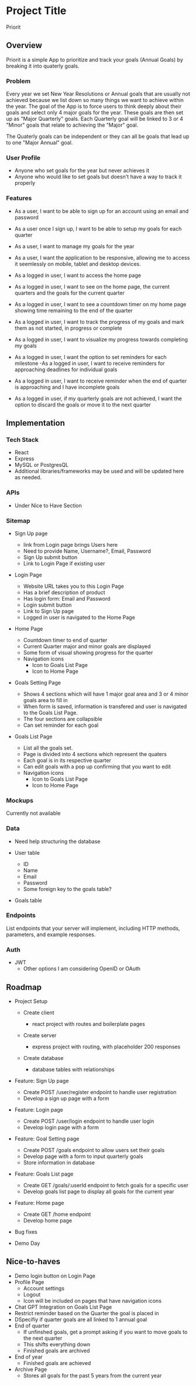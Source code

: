 # Project Title

Priorit

## Overview

Priorit is a simple App to prioritize and track your goals (Annual Goals) by breaking it into quaterly goals.

### Problem

Every year we set New Year Resolutions or Annual goals that are usually not achieved because we list down so many things we want to achieve within the year. The goal of the App is to force users to think deeply about their goals and select only 4 major goals for the year. These goals are then set up as "Major Quarterly" goals. Each Quarterly goal will be linked to 3 or 4 "Minor" goals that relate to achieving the "Major" goal.

The Quaterly goals can be independent or they can all be goals that lead up to one "Major Annual" goal.

### User Profile

- Anyone who set goals for the year but never achieves it
- Anyone who would like to set goals but doesn't have a way to track it properly

### Features

- As a user, I want to be able to sign up for an account using an email and password
- As a user once I sign up, I want to be able to setup my goals for each quarter
- As a user, I want to manage my goals for the year
- As a user, I want the application to be responsive, allowing me to access it seemlessly on mobile, tablet and desktop devices.

- As a logged in user, I want to access the home page
- As a logged in user, I want to see on the home page, the current quarters and the goals for the current quarter
- As a logged in user, I want to see a countdown timer on my home page showing time remaining to the end of the quarter
- As a logged in user, I want to track the progress of my goals and mark them as not started, in progress or complete
- As a logged in user, I want to visualize my progress towards completing my goals
- As a logged in user, I want the option to set reminders for each milestone
  -As a logged in user, I want to receive reminders for approaching deadlines for individual goals
- As a logged in user, I want to receive reminder when the end of quarter is approaching and I have incomplete goals
- As a logged in user, if my quarterly goals are not achieved, I want the option to discard the goals or move it to the next quarter

## Implementation

### Tech Stack

- React
- Express
- MySQL or PostgresQL
- Additional libraries/frameworks may be used and will be updated here as needed.

### APIs

- Under Nice to Have Section

### Sitemap

- Sign Up page

  - link from Login page brings Users here
  - Need to provide Name, Username?, Email, Password
  - Sign Up submit button
  - Link to Login Page if existing user

- Login Page

  - Website URL takes you to this Login Page
  - Has a brief description of product
  - Has login form: Email and Password
  - Login submit button
  - Link to Sign Up page
  - Logged in user is navigated to the Home Page

- Home Page

  - Countdown timer to end of quarter
  - Current Quarter major and minor goals are displayed
  - Some form of visual showing progress for the quarter
  - Navigation icons
    - Icon to Goals List Page
    - Icon to Home Page

- Goals Setting Page

  - Shows 4 sections which will have 1 major goal area and 3 or 4 minor goals area to fill in
  - When form is saved, information is transfered and user is navigated to the Goals List Page.
  - The four sections are collapsible
  - Can set reminder for each goal

- Goals List Page
  - List all the goals set.
  - Page is divided into 4 sections which represent the quaters
  - Each goal is in its respective quarter
  - Can edit goals with a pop up confirming that you want to edit
  - Navigation icons
    - Icon to Goals List Page
    - Icon to Home Page

### Mockups

Currently not available

### Data

- Need help structuring the database
- User table

  - ID
  - Name
  - Email
  - Password
  - Some foreign key to the goals table?

- Goals table

### Endpoints

List endpoints that your server will implement, including HTTP methods, parameters, and example responses.

### Auth

- JWT
  - Other options I am considering OpenID or OAuth

## Roadmap

- Project Setup

  - Create client

    - react project with routes and boilerplate pages

  - Create server

    - express project with routing, with placeholder 200 responses

  - Create database
    - database tables with relationships

- Feature: Sign Up page

  - Create POST /user/register endpoint to handle user registration
  - Develop a sign up page with a form

- Feature: Login page

  - Create POST /user/login endpoint to handle user login
  - Develop login page with a form

- Feature: Goal Setting page

  - Create POST /goals endpoint to allow users set their goals
  - Develop page with a form to input quarterly goals
  - Store information in database

- Feature: Goals List page
    <!-- Display is goals based on logged in user -->

  - Create GET /goals/:userId endpoint to fetch goals for a specific user
  - Develop goals list page to display all goals for the current year

- Feature: Home page
    <!-- Need help with the endpoint. Display is based on user logged in and the current quarter -->

  - Create GET /home endpoint
  - Develop home page

- Bug fixes

- Demo Day

## Nice-to-haves

- Demo login button on Login Page
- Profile Page
  - Account settings
  - Logout
  - Icon will be included on pages that have navigation icons
- Chat GPT Integration on Goals List Page
- Restrict reminder based on the Quarter the goal is placed in
- DSpecifiy if quarter goals are all linked to 1 annual goal
- End of quarter
  - If unfinshed goals, get a prompt asking if you want to move goals to the next quarter
  - This shifts everything down
  - Finished goals are archived
- End of year
  - Finished goals are achieved
- Archive Page
  - Stores all goals for the past 5 years from the current year
